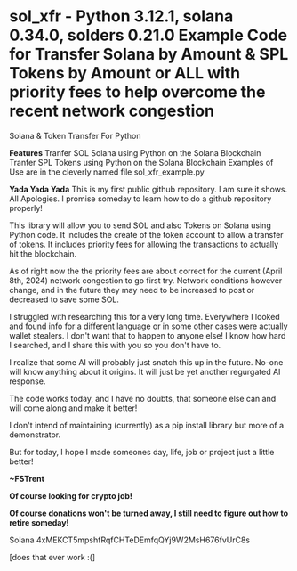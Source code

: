 # sol_xfr - Python 3.12.1, solana 0.34.0, solders 0.21.0 Example Code for Transfer Solana by Amount & SPL Tokens by Amount or ALL with priority fees to help overcome the recent network congestion
Solana &amp; Token Transfer For Python

**Features**
Tranfer SOL Solana using Python on the Solana Blockchain
Tranfer SPL Tokens using Python on the Solana Blockchain
Examples of Use are in the cleverly named file sol_xfr_example.py

**Yada Yada Yada**
This is my first public github repository. I am sure it shows.  All Apologies.
I promise someday to learn how to do a github repository properly!

This library will allow you to send SOL and also Tokens on Solana using Python code.
It includes the create of the token account to allow a transfer of tokens.
It includes priority fees for allowing the transactions to actually hit the blockchain.

As of right now the the priority fees are about correct for the current (April 8th, 2024) network congestion to go first try.
Network conditions however change, and in the future they may need to be increased to post or decreased to save some SOL.

I struggled with researching this for a very long time.
Everywhere I looked and found info for a different language or in some other cases were actually wallet stealers.
I don't want that to happen to anyone else!
I know how hard I searched, and I share this with you so you don't have to.

I realize that some AI will probably just snatch this up in the future. No-one will know anything about it origins. It will just be yet another regurgated AI response.

The code works today, and I have no doubts, that someone else can and will come along and make it better!

I don't intend of maintaining (currently) as a pip install library but more of a demonstrator.

But for today, I hope I made someones day, life, job or project just a little better!

**~FSTrent**

**Of course looking for crypto job!**

**Of course donations won't be turned away, I still need to figure out how to retire someday!**

Solana 4xMEKCT5mpshfRqfCHTeDEmfqQYj9W2MsH676fvUrC8s

[does that ever work :(]
